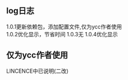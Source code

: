 ## log日志

1.0.1更新依赖包，添加配置文件,仅为ycc作者使用   
1.0.2优化显示，节省时间
1.0.3无
1.0.4优化显示

## 仅为ycc作者使用
LINCENCE中已说明(二改)
